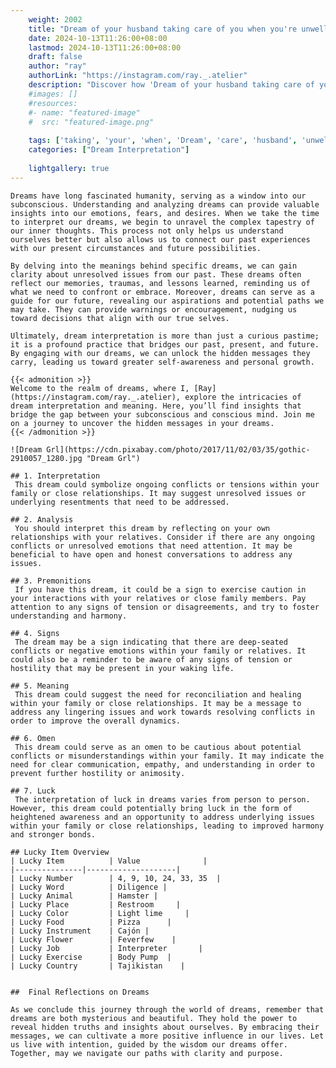 ```yaml
---
    weight: 2002
    title: "Dream of your husband taking care of you when you're unwell."  # Assuming 'title' column exists
    date: 2024-10-13T11:26:00+08:00
    lastmod: 2024-10-13T11:26:00+08:00
    draft: false
    author: "ray"
    authorLink: "https://instagram.com/ray._.atelier"
    description: "Discover how 'Dream of your husband taking care of you when you're unwell.' can interpret your future and uncover its significant meanings in your life."
    #images: []
    #resources:
    #- name: "featured-image"
    #  src: "featured-image.png"
    
    tags: ['taking', 'your', 'when', 'Dream', 'care', 'husband', 'unwell.', 'of', 'you', "you're"]
    categories: ["Dream Interpretation"]
    
    lightgallery: true
---
```

    
    Dreams have long fascinated humanity, serving as a window into our subconscious. Understanding and analyzing dreams can provide valuable insights into our emotions, fears, and desires. When we take the time to interpret our dreams, we begin to unravel the complex tapestry of our inner thoughts. This process not only helps us understand ourselves better but also allows us to connect our past experiences with our present circumstances and future possibilities.
    
    By delving into the meanings behind specific dreams, we can gain clarity about unresolved issues from our past. These dreams often reflect our memories, traumas, and lessons learned, reminding us of what we need to confront or embrace. Moreover, dreams can serve as a guide for our future, revealing our aspirations and potential paths we may take. They can provide warnings or encouragement, nudging us toward decisions that align with our true selves.
    
    Ultimately, dream interpretation is more than just a curious pastime; it is a profound practice that bridges our past, present, and future. By engaging with our dreams, we can unlock the hidden messages they carry, leading us toward greater self-awareness and personal growth.
    
    {{< admonition >}}
    Welcome to the realm of dreams, where I, [Ray](https://instagram.com/ray._.atelier), explore the intricacies of dream interpretation and meaning. Here, you’ll find insights that bridge the gap between your subconscious and conscious mind. Join me on a journey to uncover the hidden messages in your dreams.
    {{< /admonition >}}
    
    ![Dream Grl](https://cdn.pixabay.com/photo/2017/11/02/03/35/gothic-2910057_1280.jpg "Dream Grl")
    
    ## 1. Interpretation
     This dream could symbolize ongoing conflicts or tensions within your family or close relationships. It may suggest unresolved issues or underlying resentments that need to be addressed.
    
    ## 2. Analysis
     You should interpret this dream by reflecting on your own relationships with your relatives. Consider if there are any ongoing conflicts or unresolved emotions that need attention. It may be beneficial to have open and honest conversations to address any issues.
    
    ## 3. Premonitions
     If you have this dream, it could be a sign to exercise caution in your interactions with your relatives or close family members. Pay attention to any signs of tension or disagreements, and try to foster understanding and harmony.
    
    ## 4. Signs
     The dream may be a sign indicating that there are deep-seated conflicts or negative emotions within your family or relatives. It could also be a reminder to be aware of any signs of tension or hostility that may be present in your waking life.
    
    ## 5. Meaning
     This dream could suggest the need for reconciliation and healing within your family or close relationships. It may be a message to address any lingering issues and work towards resolving conflicts in order to improve the overall dynamics.
    
    ## 6. Omen
     This dream could serve as an omen to be cautious about potential conflicts or misunderstandings within your family. It may indicate the need for clear communication, empathy, and understanding in order to prevent further hostility or animosity.
    
    ## 7. Luck
     The interpretation of luck in dreams varies from person to person. However, this dream could potentially bring luck in the form of heightened awareness and an opportunity to address underlying issues within your family or close relationships, leading to improved harmony and stronger bonds.
    
    ## Lucky Item Overview
    | Lucky Item          | Value              |
    |---------------|--------------------|
    | Lucky Number        | 4, 9, 10, 24, 33, 35  |
    | Lucky Word          | Diligence |
    | Lucky Animal        | Hamster |
    | Lucky Place         | Restroom     |
    | Lucky Color         | Light lime     |
    | Lucky Food          | Pizza      |
    | Lucky Instrument    | Cajón |
    | Lucky Flower        | Feverfew    |
    | Lucky Job           | Interpreter       |
    | Lucky Exercise      | Body Pump  |
    | Lucky Country       | Tajikistan    |
    
    
    ##  Final Reflections on Dreams
    
    As we conclude this journey through the world of dreams, remember that dreams are both mysterious and beautiful. They hold the power to reveal hidden truths and insights about ourselves. By embracing their messages, we can cultivate a more positive influence in our lives. Let us live with intention, guided by the wisdom our dreams offer. Together, may we navigate our paths with clarity and purpose.
    